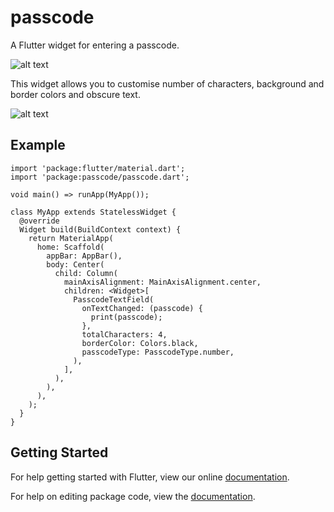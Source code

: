 # passcode

A Flutter widget for entering a passcode.

![alt text](https://github.com/deven98/passcode/blob/master/screenshot_1.png)

This widget allows you to customise number of characters, background and border colors and obscure text.

![alt text](https://github.com/deven98/passcode/blob/master/screenshot_2.png)

## Example

    import 'package:flutter/material.dart';
    import 'package:passcode/passcode.dart';

    void main() => runApp(MyApp());

    class MyApp extends StatelessWidget {
      @override
      Widget build(BuildContext context) {
        return MaterialApp(
          home: Scaffold(
            appBar: AppBar(),
            body: Center(
              child: Column(
                mainAxisAlignment: MainAxisAlignment.center,
                children: <Widget>[
                  PasscodeTextField(
                    onTextChanged: (passcode) {
                      print(passcode);
                    },
                    totalCharacters: 4,
                    borderColor: Colors.black,
                    passcodeType: PasscodeType.number,
                  ),
                ],
              ),
            ),
          ),
        );
      }
    }

## Getting Started

For help getting started with Flutter, view our online [documentation](https://flutter.io/).

For help on editing package code, view the [documentation](https://flutter.io/developing-packages/).
